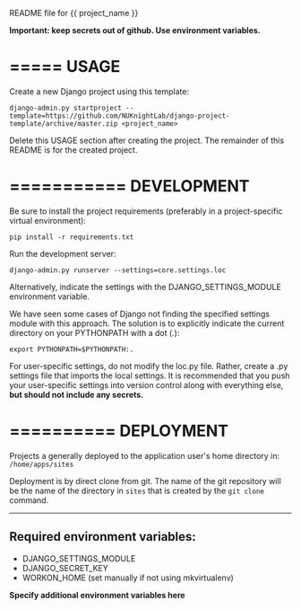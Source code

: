 README file for {{ project_name }}

**Important: keep secrets out of github. Use environment variables.**

=====
USAGE
=====
Create a new Django project using this template:

    django-admin.py startproject --template=https://github.com/NUKnightLab/django-project-template/archive/master.zip <project_name>

Delete this USAGE section after creating the project. The remainder of this
README is for the created project.

===========
DEVELOPMENT
===========

Be sure to install the project requirements (preferably in a project-specific
virtual environment):

    pip install -r requirements.txt

Run the development server:

    django-admin.py runserver --settings=core.settings.loc

Alternatively, indicate the settings with the DJANGO_SETTINGS_MODULE
environment variable.

We have seen some cases of Django not finding the specified settings module
with this approach. The solution is to explicitly indicate the current
directory on your PYTHONPATH with a dot (.):

    export PYTHONPATH=$PYTHONPATH:.

For user-specific settings, do not modify the loc.py file. Rather, create
a <username>.py settings file that imports the local settings. It is
recommended that you push your user-specific settings into version control
along with everything else, **but should not include any secrets.**

==========
DEPLOYMENT
==========

Projects a generally deployed to the application user's home directory in: ``/home/apps/sites``

Deployment is by direct clone from git. The name of the git repository
will be the name of the directory in ``sites`` that is created by the
``git clone`` command.

-------------------------------
Required environment variables:
-------------------------------
- DJANGO_SETTINGS_MODULE
- DJANGO_SECRET_KEY
- WORKON_HOME (set manually if not using mkvirtualenv)

**Specify additional environment variables here**

